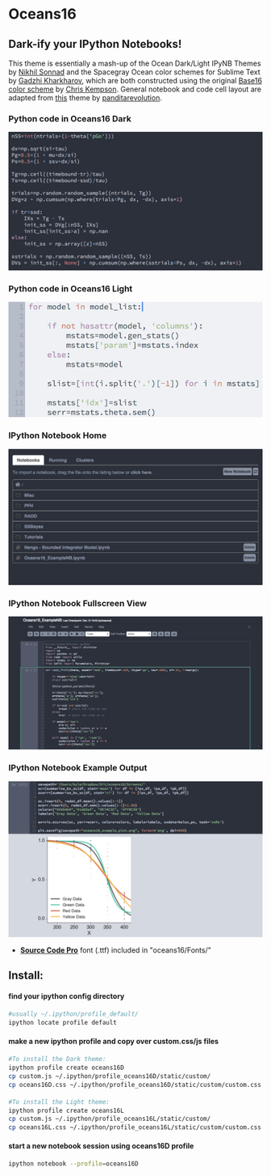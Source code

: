 Oceans16
==========

## Dark-ify your IPython Notebooks!

This theme is essentially a mash-up of the Ocean Dark/Light IPyNB Themes by [Nikhil Sonnad](https://github.com/nsonnad/base16-ipython-notebook) and the Spacegray Ocean color schemes for Sublime Text by [Gadzhi Kharkharov](https://github.com/kkga/spacegray), which are both constructed using the original [Base16 color scheme](https://github.com/chriskempson/base16) by [Chris Kempson](https://github.com/chriskempson). General notebook and code cell layout are adapted from [this](https://github.com/panditarevolution/ipythonNotebook_customs/blob/master/monokai/custom.css) theme by [panditarevolution](https://github.com/panditarevolution). 

### Python code in Oceans16 Dark  
![image](Screens/oceans16D_close-up.png)

### Python code in Oceans16 Light
![image](Screens/oceans16L_close-up.png)

### IPython Notebook Home
![image](Screens/home_main.png)

### IPython Notebook Fullscreen View
![image](Screens/ipynb_oceans16_input.png)

### IPython Notebook Example Output
![image](Screens/ipynb_oceans16_output.png)

- [__Source Code Pro__](https://github.com/adobe/Source-Code-Pro) font (.ttf) included in "oceans16/Fonts/"

## Install:

#### find your ipython config directory
```sh
#usually ~/.ipython/profile_default/
ipython locate profile default
```
#### make a new ipython profile and copy over custom.css/js files
```sh
#To install the Dark theme:
ipython profile create oceans16D
cp custom.js ~/.ipython/profile_oceans16D/static/custom/
cp oceans16D.css ~/.ipython/profile_oceans16D/static/custom/custom.css

#To install the Light theme:
ipython profile create oceans16L
cp custom.js ~/.ipython/profile_oceans16L/static/custom/
cp oceans16L.css ~/.ipython/profile_oceans16L/static/custom/custom.css
```
#### start a new notebook session using oceans16D profile
```sh
ipython notebook --profile=oceans16D
```

